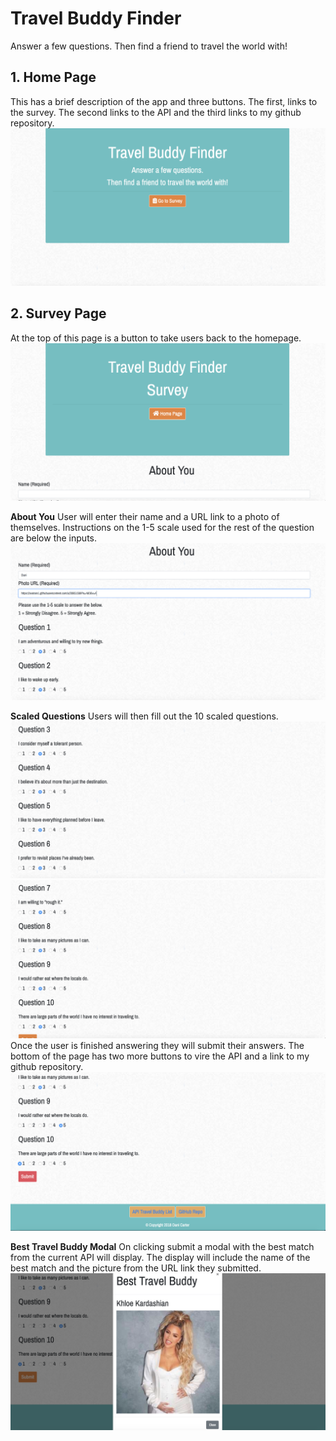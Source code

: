 # Travel Buddy Finder
Answer a few questions. Then find a friend to travel the world with!

## 1. Home Page
This has a brief description of the app and three buttons. The first, links to the survey. The second links to the API and the third links to my github repository.
![ScreenShot](/images/homepage.jpg)
## 2. Survey Page
At the top of this page is a button to take users back to the homepage.
![ScreenShot](/images/surveypage.jpg)

**About You**
User will enter their name and a URL link to a photo of themselves. Instructions on the 1-5 scale used for the rest of the question are below the inputs.
![ScreenShot](/images/survey1.jpg)


**Scaled Questions**
Users will then fill out the 10 scaled questions.
![ScreenShot](/images/survey2.jpg)
![ScreenShot](/images/survey3.jpg)
Once the user is finished answering they will submit their answers.
The bottom of the page has two more buttons to vire the API and a link to my github repository.
![ScreenShot](/images/survey4.jpg)

**Best Travel Buddy Modal**
On clicking submit a modal with the best match from the current API will display. The display will include the name of the best match and the picture from the URL link they submitted.
![ScreenShot](/images/survery5.jpg)
